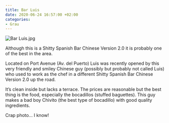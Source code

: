 ```yaml
---
title: Bar Luis
date: 2020-06-24 16:57:00 +02:00
categories:
- Grau
---
```


![Bar Luis.jpg](/uploads/Bar%20Luis.jpg)

Although this is a Shitty Spanish Bar Chinese Version 2.0 it is probably one of the best in the area. 

Located on Port Avenue (Av. del Puerto) Luis was recently opened by this very friendly and smiley Chinese guy (possibly but probably not called Luis) who used to work as the chef in a different Shitty Spanish Bar Chinese Version 2.0 up the road.

It’s clean inside but lacks a terrace. The prices are reasonable but the best thing is the food, especially the bocadillos (stuffed baguettes). This guy makes a bad boy Chivito (the best type of bocadillo) with good quality ingredients.

Crap photo... I know! 
